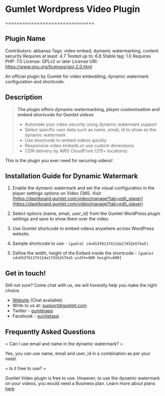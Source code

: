 # Gumlet Wordpress Video Plugin
===============================

Plugin Name
-----------
Contributors: akbansa
Tags: video embed, dymanic watermarking, content security
Requires at least: 4.7
Tested up to: 6.6
Stable tag: 1.0
Requires PHP: 7.0
License: GPLv2 or later
License URI: https://www.gnu.org/licenses/gpl-2.0.html

An official plugin by Gumlet for video embedding, dynamic watermark configuration and shortcode.

Description
-----------

> **The plugin offers dynamic watermarking, player customisation and embed shortcode for Gumlet videos**
>
> * Automate your video security using dynamic watermark support
> * Select specific user data such as name, email, id to show as the dynamic watermark
> * Use shortcode to embed videos quickly
> * Responsive video embeds or use custom dimensions
> * CDN delivery by AWS CloudFront (215+ locations)

This is the plugin you ever need for securing videos!


Installation Guide for Dynamic Watermark
----------------------------------------

1. Enable the dymanic watermark and set the visual configuration in the player settings options on Video CMS. Visit [https://dashboard.gumlet.com/video/manage?tab=edit_player](https://dashboard.gumlet.com/video/manage?tab=edit_player)

2. Select options (name, email, user_id) from the Gumlet WordPress plugin settings and save to show them over the video.

3. Use Gumlet shortcode to embed videos anywhere across WordPress website.

4. Sample shortcode to use - `[gumlet id=653f6137411da17d32e574a5]`

5. Define the width, height of the Embed inside the shortcode - `[gumlet id=653f6137411da17d32e574a5 width=800 height=600]`



Get in touch!
-------------

Still not sure? Come chat with us, we will honestly help you make the right choice.

* [Website](https://gumlet.com) (Chat available)
* Write to us at: support@gumlet.com
* Twitter - [gumletapp](https://twitter.com/gumletapp)
* Facebook - [gumletapp](https://www.facebook.com/gumletapp)



Frequently Asked Questions
--------------------------

= Can I use email and name in the dynamic watermark? =

Yes, you can use name, email and user_id in a combination as per your need.

= Is it free to use? =

Gumlet Video plugin is free to use. However, to use the dynamic watermark on your videos, you would need a Business plan. Learn more about plans [here](https://www.gumlet.com/pricing/?tab=video)